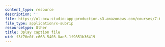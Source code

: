 ```yaml
---
content_type: resource
description: ''
file: https://ol-ocw-studio-app-production.s3.amazonaws.com/courses/7-016-introductory-biology-fall-2018/f3f70e0fc66854038ae31f9851b36419_apP5SWitnyw.vtt
file_type: application/x-subrip
resourcetype: Other
title: 3play caption file
uid: f3f70e0f-c668-5403-8ae3-1f9851b36419
---
```

